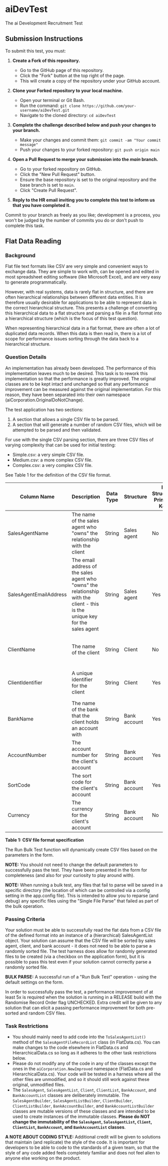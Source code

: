 # aiDevTest
The ai Development Recruitment Test

## Submission Instructions
To submit this test, you must:
1. **Create a Fork of this repository.**
   - Go to the GitHub page of this repository.
   - Click the "Fork" button at the top right of the page.
   - This will create a copy of the repository under your GitHub account.

2. **Clone your Forked repository to your local machine.**
   - Open your terminal or Git Bash.
   - Run the command: `git clone https://github.com/your-username/aiDevTest.git`
   - Navigate to the cloned directory: `cd aiDevTest`

3. **Complete the challenge described below and push your changes to your branch.**
   - Make your changes and commit them: `git commit -am "Your commit message"`
   - Push your changes to your forked repository: `git push origin main`

4. **Open a Pull Request to merge your submission into the _main_ branch.**
   - Go to your forked repository on GitHub.
   - Click the "New Pull Request" button.
   - Ensure the base repository is set to the original repository and the base branch is set to `main`.
   - Click "Create Pull Request".

5. **Reply to the HR email inviting you to complete this test to inform us that you have completed it.**

Commit to your branch as freely as you like; development is a process, you won't be judged by the number of commits you do or don't push to complete this task.

## Flat Data Reading

### Background
Flat file text formats like CSV are very simple and convenient ways to exchange data. They are simple to work with, can be opened and edited in most spreadsheet editing software (like Microsoft Excel), and are very easy to generate programmatically.

However, with real systems, data is rarely flat in structure, and there are often hierarchical relationships between different data entities. It is therefore usually desirable for applications to be able to represent data in the correct hierarchical structure. This presents a challenge of converting this hierarchical data to a flat structure and parsing a file in a flat format into a hierarchical structure (which is the focus of this test question). 

When representing hierarchical data in a flat format, there are often a lot of duplicated data records. When this data is then read in, there is a lot of scope for performance issues sorting through the data back to a hierarchical structure.

### Question Details
An implementation has already been developed. The performance of this implementation leaves much to be desired. This task is to rework this implementation so that the performance is greatly improved. The original classes are to be kept intact and unchanged so that any performance improvement can be measured against the original implementation. For this reason, they have been separated into their own namespace (aiCorporation.OriginalDoNotChange).

The test application has two sections:
1. A section that allows a single CSV file to be parsed.
2. A section that will generate a number of random CSV files, which will be attempted to be parsed and then validated.

For use with the single CSV parsing section, there are three CSV files of varying complexity that can be used for initial testing:
- Simple.csv: a very simple CSV file.
- Medium.csv: a more complex CSV file.
- Complex.csv: a very complex CSV file.

See Table 1 for the definition of the CSV file format.

| Column Name            | Description                                                                 | Data Type | Structure    | Is Structure Primary Key | Owned By                |
|------------------------|-----------------------------------------------------------------------------|-----------|--------------|--------------------------|-------------------------|
| SalesAgentName         | The name of the sales agent who "owns" the relationship with the client      | String    | Sales agent  | No                       | N/A                     |
| SalesAgentEmailAddress | The email address of the sales agent who "owns" the relationship with the client - this is the unique key for the sales agent | String    | Sales agent  | Yes                      | N/A                     |
| ClientName             | The name of the client                                                      | String    | Client       | No                       | Sales Agent (One to many) |
| ClientIdentifier       | A unique identifier for the client                                          | String    | Client       | Yes                      | Sales Agent (One to many) |
| BankName               | The name of the bank that the client holds an account with                  | String    | Bank account | Yes                      | Client (One to many)    |
| AccountNumber          | The account number for the client's account                                 | String    | Bank account | Yes                      | Client (One to many)    |
| SortCode               | The sort code for the client's account                                      | String    | Bank account | Yes                      | Client (One to many)    |
| Currency               | The currency for the client's account                                       | String    | Bank account | No                       | Client (One to many)    |

**Table 1: CSV file format specification**

The Run Bulk Test function will dynamically create CSV files based on the parameters in the form.

**NOTE:** You should not need to change the default parameters to successfully pass the test. They have been presented in the form for completeness (and also for your curiosity to play around with).

**NOTE:** When running a bulk test, any files that fail to parse will be saved in a specific directory (the location of which can be controlled via a config setting in the app.config file). This is intended to allow you to reparse (and debug) any specific files using the "Single File Parse" that failed as part of the bulk operation.

### Passing Criteria
Your solution must be able to successfully read the flat data from a CSV file of the defined format into an instance of a (hierarchical) SalesAgentList object. Your solution can assume that the CSV file will be sorted by sales agent, client, and bank account - it does not need to be able to parse a randomly sorted file. The test harness does allow for randomly generated files to be created (via a checkbox on the application form), but it is possible to pass this test even if your solution cannot correctly parse a randomly sorted file.

**BULK PARSE:** A successful run of a "Run Bulk Test" operation - using the default settings on the form. 

In order to successfully pass the test, a performance improvement of at least 5x is required when the solution is running in a RELEASE build with the Randomise Record Order flag UNCHECKED. Extra credit will be given to any solution that can elicit a passing performance improvement for both pre-sorted and random CSV files.

### Task Restrictions
- You should mainly need to add code into the `ToSalesAgentList()` method of the `SalesAgentFileRecordList` class (in FlatData.cs). You can make changes to the code elsewhere in FlatData.cs and HierarchicalData.cs so long as it adheres to the other task restrictions below.
- Please do not modify any of the code in any of the classes except the ones in the `aiCorporation.NewImproved` namespace (FlatData.cs and HierarchicalData.cs). Your code will be tested in a harness where all the other files are unmodified, and so it should still work against these original, unmodified files.
- The `SalesAgent`, `SalesAgentList`, `Client`, `ClientList`, `BankAccount`, and `BankAccountList` classes are deliberately immutable. The `SalesAgentBuilder`, `SalesAgentListBuilder`, `ClientBuilder`, `ClientListBuilder`, `BankAccountBuilder`, and `BankAccountListBuilder` classes are mutable versions of these classes and are intended to be used to create instances of the immutable classes. **Please do NOT change the immutability of the `SalesAgent`, `SalesAgentList`, `Client`, `ClientList`, `BankAccount`, and `BankAccountList` classes**.

**A NOTE ABOUT CODING STYLE:** Additional credit will be given to solutions that maintain (and replicate) the style of the code. It is important for developers to be able to code to the standards of a given team, so that the style of any code added feels completely familiar and does not feel alien to anyone else working on the product.
